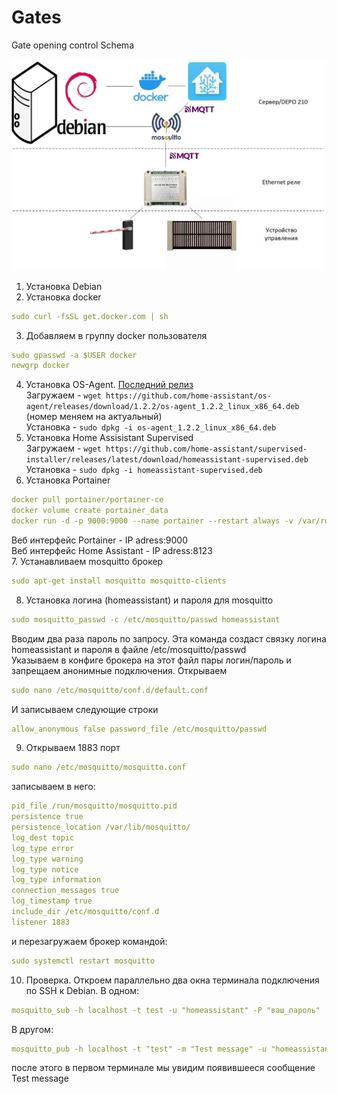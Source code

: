 # Gates
Gate opening control
Schema

<img src="https://github.com/teter08/Gates/blob/b727f3e660d7c0b8d49f36ed34c43dde3e6753d6/scheme1.jpg" width="500" />

1. Установка Debian
2. Установка docker 
```yaml
sudo curl -fsSL get.docker.com | sh
```
3. Добавляем в группу docker пользователя
```yaml
sudo gpasswd -a $USER docker
newgrp docker
```
4. Установка OS-Agent. [Последний релиз](https://github.com/home-assistant/os-agent/releases/latest)    
Загружаем - `wget https://github.com/home-assistant/os-agent/releases/download/1.2.2/os-agent_1.2.2_linux_x86_64.deb` (номер меняем на актуальный)    
Установка - `sudo dpkg -i os-agent_1.2.2_linux_x86_64.deb`    
5. Установка Home Assisistant Supervised    
Загружаем - `wget https://github.com/home-assistant/supervised-installer/releases/latest/download/homeassistant-supervised.deb`    
Установка - `sudo dpkg -i homeassistant-supervised.deb`    
6. Установка Portainer
```yaml
docker pull portainer/portainer-ce
docker volume create portainer_data
docker run -d -p 9000:9000 --name portainer --restart always -v /var/run/docker.sock:/var/run/docker.sock -v portainer_data:/data portainer/portainer-ce
```
Веб интерфейс Portainer - IP adress:9000    
Веб интерфейс Home Assistant - IP adress:8123    
7. Устанавливаем mosquitto брокер
```yaml
sudo apt-get install mosquitto mosquitto-clients
```
8. Установка логина (homeassistant) и пароля для mosquitto
```yaml
sudo mosquitto_passwd -c /etc/mosquitto/passwd homeassistant
```
Вводим два раза пароль по запросу. Эта команда создаст связку логина homeassistant и пароля в файле /etc/mosquitto/passwd     
Указываем в конфиге брокера на этот файл пары логин/пароль и запрещаем анонимные подключения. Открываем
```yaml
sudo nano /etc/mosquitto/conf.d/default.conf
```
И записываем следующие строки
```yaml
allow_anonymous false password_file /etc/mosquitto/passwd
```
9. Открываем 1883 порт
```yaml
sudo nano /etc/mosquitto/mosquitto.conf
```
записываем в него:
```yaml
pid_file /run/mosquitto/mosquitto.pid
persistence true
persistence_location /var/lib/mosquitto/
log_dest topic
log_type error
log_type warning
log_type notice
log_type information
connection_messages true
log_timestamp true
include_dir /etc/mosquitto/conf.d
listener 1883
```
и перезагружаем брокер командой:
```yaml
sudo systemctl restart mosquitto
```
10. Проверка. Откроем параллельно два окна терминала подключения по SSH к Debian. В одном: 
```yaml
mosquitto_sub -h localhost -t test -u "homeassistant" -P "ваш_пароль"
```
В другом:
```yaml
mosquitto_pub -h localhost -t "test" -m "Test message" -u "homeassistant" -P "ваш_пароль"
```
после этого в первом терминале мы увидим появившееся сообщение Test message

